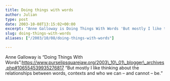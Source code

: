 ```yaml
---
title: Doing things with words
author: Julian
type: post
date: 2003-10-08T13:15:02+00:00
excerpt: "Anne Galloway is Doing Things With Words 'But mostly I like thinking about the relationships between words, contexts and who we can - and cannot - be.'"
slug: doing-things-with-words 
aliases: ["/2003/10/08/doing-things-with-words"]

---
```

Anne Galloway is &#8220;Doing Things With Words&#8221;:https://www.purselipsquarejaw.org/2003\_10\_01\_blogger\_archives.php#106554539935276817 <q>But mostly I like thinking about the relationships between words, contexts and who we can &#8211; and cannot &#8211; be.</q>